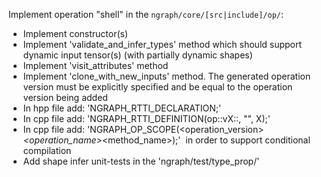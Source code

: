 Implement operation "shell" in the `ngraph/core/[src|include]/op/`:
* Implement constructor(s)
* Implement 'validate_and_infer_types' method which should support dynamic input tensor(s) (with partially dynamic shapes)
* Implement 'visit_attributes' method
* Implement 'clone_with_new_inputs' method. The generated operation version must be explicitly specified and be equal to the operation version being added
* In hpp file add: 'NGRAPH_RTTI_DECLARATION;'
* In cpp file add: 'NGRAPH_RTTI_DEFINITION(op::vX::<Operation>, "<Operation>", X);'
* In cpp file add: 'NGRAPH_OP_SCOPE(<operation_version>_<operation_name>_<method_name>);'  in order to support conditional compilation
* Add shape infer unit-tests in the 'ngraph/test/type_prop/'